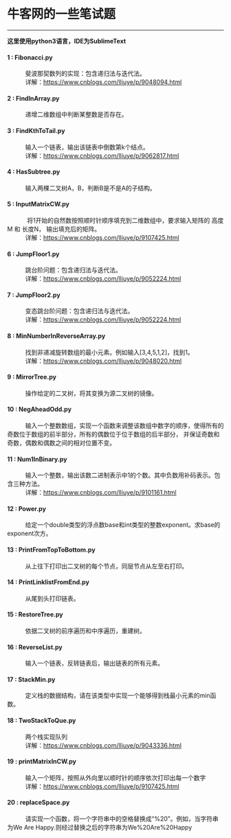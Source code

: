 # 牛客网的一些笔试题

---

**这里使用python3语言，IDE为SublimeText**

#### 1 : Fibonacci.py<br/>
&emsp;&emsp;&emsp;斐波那契数列的实现：包含递归法与迭代法。<br/>
&emsp;&emsp;&emsp;详解：https://www.cnblogs.com/lliuye/p/9048094.html<br/>

#### 2 : FindInArray.py<br/>
&emsp;&emsp;&emsp;递增二维数组中判断某整数是否存在。<br/>

#### 3 : FindKthToTail.py<br/>
&emsp;&emsp;&emsp;输入一个链表，输出该链表中倒数第k个结点。<br/>
&emsp;&emsp;&emsp;详解：https://www.cnblogs.com/lliuye/p/9062817.html<br/>

#### 4 : HasSubtree.py<br/>
&emsp;&emsp;&emsp;输入两棵二叉树A，B，判断B是不是A的子结构。<br/>

#### 5 : InputMatrixCW.py<br/>
&emsp;&emsp;&emsp; 将1开始的自然数按照顺时针顺序填充到二维数组中，要求输入矩阵的 高度M 和 长度N， 输出填充后的矩阵。<br/>
&emsp;&emsp;&emsp;详解：https://www.cnblogs.com/lliuye/p/9107425.html<br/>

#### 6 : JumpFloor1.py<br/>
&emsp;&emsp;&emsp;跳台阶问题：包含递归法与迭代法。<br/>
&emsp;&emsp;&emsp;详解：https://www.cnblogs.com/lliuye/p/9052224.html<br/>

#### 7 : JumpFloor2.py<br/>
&emsp;&emsp;&emsp;变态跳台阶问题：包含递归法与迭代法。<br/>
&emsp;&emsp;&emsp;详解：https://www.cnblogs.com/lliuye/p/9052224.html<br/>

#### 8 : MinNumberInReverseArray.py<br/>
&emsp;&emsp;&emsp;找到非递减旋转数组的最小元素。例如输入[3,4,5,1,2]，找到1。<br/>
&emsp;&emsp;&emsp;详解：https://www.cnblogs.com/lliuye/p/9048020.html<br/>

#### 9 : MirrorTree.py<br/>
&emsp;&emsp;&emsp;操作给定的二叉树，将其变换为源二叉树的镜像。<br/>

#### 10 : NegAheadOdd.py<br/>
&emsp;&emsp;&emsp;输入一个整数数组，实现一个函数来调整该数组中数字的顺序，使得所有的奇数位于数组的前半部分，所有的偶数位于位于数组的后半部分，
并保证奇数和奇数，偶数和偶数之间的相对位置不变。<br/>

#### 11 : Num1InBinary.py<br/>
&emsp;&emsp;&emsp;输入一个整数，输出该数二进制表示中1的个数。其中负数用补码表示。包含三种方法。<br/>
&emsp;&emsp;&emsp;详解：https://www.cnblogs.com/lliuye/p/9101161.html<br/>

#### 12 : Power.py<br/>
&emsp;&emsp;&emsp;给定一个double类型的浮点数base和int类型的整数exponent。求base的exponent次方。<br/>

#### 13 : PrintFromTopToBottom.py<br/>
&emsp;&emsp;&emsp;从上往下打印出二叉树的每个节点，同层节点从左至右打印。<br/>

#### 14 : PrintLinklistFromEnd.py<br/>
&emsp;&emsp;&emsp;从尾到头打印链表。<br/>

#### 15 : RestoreTree.py<br/>
&emsp;&emsp;&emsp;依据二叉树的前序遍历和中序遍历，重建树。<br/>

#### 16 : ReverseList.py<br/>
&emsp;&emsp;&emsp;输入一个链表，反转链表后，输出链表的所有元素。<br/>

#### 17 : StackMin.py<br/>
&emsp;&emsp;&emsp;定义栈的数据结构，请在该类型中实现一个能够得到栈最小元素的min函数。<br/>

#### 18 : TwoStackToQue.py<br/>
&emsp;&emsp;&emsp;两个栈实现队列<br/>
&emsp;&emsp;&emsp;详解：https://www.cnblogs.com/lliuye/p/9043336.html<br/>

#### 19 : printMatrixInCW.py<br/>
&emsp;&emsp;&emsp;输入一个矩阵，按照从外向里以顺时针的顺序依次打印出每一个数字<br/>
&emsp;&emsp;&emsp;详解：https://www.cnblogs.com/lliuye/p/9107425.html<br/>

#### 20 : replaceSpace.py<br/>
&emsp;&emsp;&emsp;请实现一个函数，将一个字符串中的空格替换成“%20”。例如，当字符串为We Are Happy.则经过替换之后的字符串为We%20Are%20Happy<br/>

